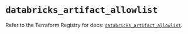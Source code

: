 # `databricks_artifact_allowlist`

Refer to the Terraform Registry for docs: [`databricks_artifact_allowlist`](https://registry.terraform.io/providers/databricks/databricks/1.66.0/docs/resources/artifact_allowlist).
